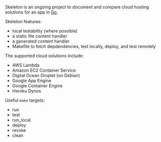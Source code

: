 Skeleton is an ongoing project to document and compare cloud hosting
solutions for an app in [Go](https://golang.org).

Skeleton features:

* local testability (where possible)
* a static file content handler
* a generated content handler
* Makefile to fetch depdendencies, test locally, deploy, and test remotely

The supported cloud solutions include:

* AWS Lambda
* Amazon EC2 Container Service
* Digital Ocean Droplet (on Debian)
* Google App Engine
* Google Container Engine
* Heroku Dynos

Useful `make` targets:

* run
* test
* run_local
* deploy
* revoke
* clean
